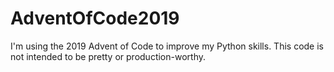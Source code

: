 # AdventOfCode2019
I'm using the 2019 Advent of Code to improve my Python skills. This code is not intended to be pretty or production-worthy.
